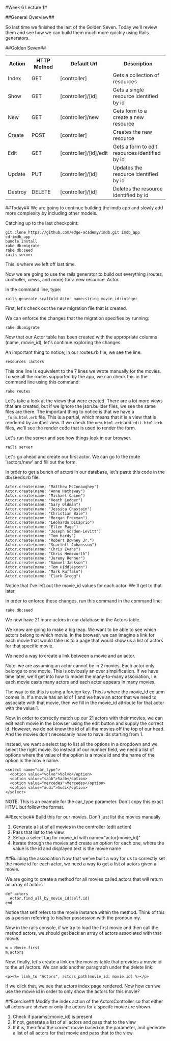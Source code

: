 #Week 6 Lecture 1#

##General Overview##

So last time we finished the last of the Golden Seven. Today we'll review them and see how we can build them much more quickly using Rails generators.

##Golden Seven##

<table>
<tbody>
<tr>
<th>Action </th>
<th>HTTP Method </th>
<th>Default Url </th>
<th>Description </th>
</tr>
<tr>
<td><a name="actionIndex"></a>Index </td>
<td>GET </td>
<td>[controller] </td>
<td>Gets a collection of resources </td>
</tr>
<tr>
<td><a name="actionShow"></a>Show </td>
<td>GET </td>
<td>[controller]/[id] </td>
<td>Gets a single resource identified by id </td>
</tr>
<tr>
<td><a name="actionNew"></a>New </td>
<td>GET </td>
<td>[controller]/new </td>
<td>Gets form to a create a new resource </td>
</tr>
<tr>
<td><a name="actionCreate"></a>Create </td>
<td>POST </td>
<td>[controller] </td>
<td>Creates the new resource </td>
</tr>
<tr>
<td><a name="actionEdit"></a>Edit </td>
<td>GET </td>
<td>[controller]/[id]/edit </td>
<td>Gets a form to edit resources identified by id </td>
</tr>

<tr>
<td><a name="actionUpdate"></a>Update </td>
<td>PUT </td>
<td>[controller]/[id] </td>
<td>Updates the resource identified by id </td>
</tr>
<tr>
<td><a name="actionDestroy"></a>Destroy </td>
<td>DELETE </td>
<td>[controller]/[id] </td>
<td>Deletes the resource identified by id </td>
</tr>
</tbody>
</table>

##Today##
We are going to continue building the imdb app and slowly add more complexity by including other models.

Catching up to the last checkpoint:
```
git clone https://github.com/edge-academy/imdb.git imdb_app
cd imdb_app
bundle install
rake db:migrate
rake db:seed
rails server
```

This is where we left off last time.

Now we are going to use the rails generator to build out everything (routes, controller, views, and more) for a new resource: Actor.

In the command line, type:
```
rails generate scaffold Actor name:string movie_id:integer
```

First, let's check out the new migration file that is created.

We can enforce the changes that the migration specifies by running:
```
rake db:migrate
```
Now that our Actor table has been created with the appropriate columns (name, movie_id), let's continue exploring the changes.

An important thing to notice, in our routes.rb file, we see the line:
```
resources :actors
```
This one line is equivalent to the 7 lines we wrote manually for the movies.
To see all the routes supported by the app, we can check this in the command line using this command:
```
rake routes
```

Let's take a look at the views that were created. There are a lot more views that are created, but if we ignore the json.builder files, we see the same files are there. The important thing to notice is that we have a `_form.html.erb` file. This is a partial, which means that it is a view that is rendered by another view. If we check the `new.html.erb` and `edit.html.erb` files, we'll see the render code that is used to render the form.

Let's run the server and see how things look in our browser.

```
rails server
```

Let's go ahead and create our first actor. We can go to the route '/actors/new' and fill out the form.

In order to get a bunch of actors in our database, let's paste this code in the db/seeds.rb file.
```
Actor.create(name: "Matthew McConaughey")
Actor.create(name: "Anne Hathaway")
Actor.create(name: "Michael Caine")
Actor.create(name: "Heath Ledger")
Actor.create(name: "Gary Oldman")
Actor.create(name: "Jessica Chastain")
Actor.create(name: "Christian Bale")
Actor.create(name: "Morgan Freeman")
Actor.create(name: "Leonardo DiCaprio")
Actor.create(name: "Ellen Page")
Actor.create(name: "Joseph Gordon-Levitt")
Actor.create(name: "Tom Hardy")
Actor.create(name: "Robert Downey Jr.")
Actor.create(name: "Scarlett Johansson")
Actor.create(name: "Chris Evans")
Actor.create(name: "Chris Hemsworth")
Actor.create(name: "Jeremy Renner")
Actor.create(name: "Samuel Jackson")
Actor.create(name: "Tom Hiddleston")
Actor.create(name: "Mark Ruffalo")
Actor.create(name: "Clark Gregg")
```

Notice that I've left out the movie_id values for each actor. We'll get to that later.

In order to enforce these changes, run this command in the command line:
```
rake db:seed
```
We now have 21 more actors in our database in the Actors table.

We know are going to make a big leap. We want to be able to see which actors belong to which movie. In the browser, we can imagine a link for each movie that would take us to a page that would show us a list of actors for that specific movie.

We need a way to create a link between a movie and an actor.

Note: we are assuming an actor cannot be in 2 movies. Each actor only belongs to one movie. This is obviously an over simplification. If we have time later, we'll get into how to model the many-to-many association, i.e. each movie casts many actors and each actor appears in many movies.

The way to do this is using a foreign key. This is where the movie_id column comes in. If a movie has an id of 1 and we have an actor that we need to associate with that movie, then we fill in the movie_id attribute for that actor with the value 1.

Now, in order to correctly match up our 21 actors with their movies, we can edit each movie in the browser using the edit button and supply the correct id. However, we do not know the id of all the movies off the top of our head. And the movies don't necessarily have to have ids starting from 1.

Instead, we want a select tag to list all the options in a dropdown and we select the right movie. So instead of our number field, we need a list of options where the value of the option is a movie id and the name of the option is the movie name.

```
<select name="car_type">
  <option value="volvo">Volvo</option>
  <option value="saab">Saab</option>
  <option value="mercedes">Mercedes</option>
  <option value="audi">Audi</option>
</select>
```
NOTE: This is an example for the car_type parameter. Don't copy this exact HTML but follow the format.

##Exercise##
Build this for our movies. Don't just list the movies manually.

1.  Generate a list of all movies in the controller (edit action)
2.  Pass that list to the view.
3.  Setup a select tag for movie_id with name="actor[movie_id]"
4.  Iterate through the movies and create an option for each one, where the value is the id and displayed text is the movie name

##Building the association
Now that we've built a way for us to correctly set the movie id for each actor, we need a way to get a list of actors given a movie.

We are going to create a method for all movies called actors that will return an array of actors.

```
def actors
  Actor.find_all_by_movie_id(self.id)
end
```
Notice that self refers to the movie instance within the method. Think of this as a person referring to his/her possession with the pronoun my.

Now in the rails console, if we try to load the first movie and then call the method actors, we should get back an array of actors associated with that movie.
```
m = Movie.first
m.actors
```

Now, finally, let's create a link on the movies table that provides a movie id to the url /actors. We can add another paragraph under the delete link:
```
<p><%= link_to "Actors", actors_path(movie_id: movie.id) %></p>
```

If we click that, we see that actors index page rendered. Now how can we use the movie id in order to only show the actors for this movie?

##Exercise##
Modify the index action of the ActorsController so that either all actors are shown or only the actors for a specifc movie are shown
1. Check if params[:movie_id] is present
2. If not, generate a list of all actors and pass that to the view
3. If it is, then find the correct movie based on the parameter, and generate a list of all actors for that movie and pass that to the view.
